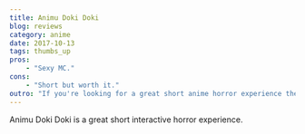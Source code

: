 ```yaml
---
title: Animu Doki Doki
blog: reviews
category: anime
date: 2017-10-13
tags: thumbs_up
pros:
    - "Sexy MC."
cons:
    - "Short but worth it."
outro: "If you're looking for a great short anime horror experience then you can hardly go wrong with Animu Doki Doki."
---
```

Animu Doki Doki is a great short interactive horror experience.

